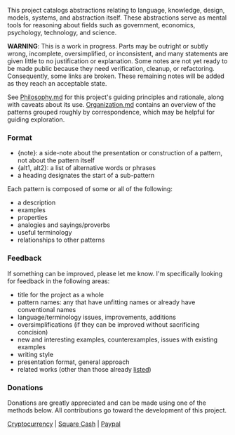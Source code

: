 This project catalogs abstractions relating to language, knowledge, design, models, systems, and abstraction itself.  These abstractions serve as mental tools for reasoning about fields such as government, economics, psychology, technology, and science.

**WARNING**: This is a work in progress.  Parts may be outright or subtly wrong, incomplete, oversimplified, or inconsistent, and many statements are given little to no justification or explanation.  Some notes are not yet ready to be made public because they need verification, cleanup, or refactoring.  Consequently, some links are broken.  These remaining notes will be added as they reach an acceptable state.

See [Philosophy.md](Philosophy.md) for this project's guiding principles and rationale, along with caveats about its use.  [Organization.md](Organization.md) contains an overview of the patterns grouped roughly by correspondence, which may be helpful for guiding exploration.


### Format
- {note}: a side-note about the presentation or construction of a pattern, not about the pattern itself
- {alt1, alt2}: a list of alternative words or phrases
- a heading designates the start of a sub-pattern

Each pattern is composed of some or all of the following:
- a description
- examples
- properties
- analogies and sayings/proverbs
- useful terminology
- relationships to other patterns


### Feedback
If something can be improved, please let me know.  I'm specifically looking for feedback in the following areas:
- title for the project as a whole
- pattern names: any that have unfitting names or already have conventional names
- language/terminology issues, improvements, additions
- oversimplifications (if they can be improved without sacrificing concision)
- new and interesting examples, counterexamples, issues with existing examples
- writing style
- presentation format, general approach
- related works (other than those already [listed](Related%20works.md))


### Donations
Donations are greatly appreciated and can be made using one of the methods below.  All contributions go toward the development of this project.

[Cryptocurrency](https://commerce.coinbase.com/checkout/bf8c4c1f-21c0-4195-8ef9-a07da36d9b94) | [Square Cash](https://cash.me/$perspectivesonatheme) | [Paypal](https://www.paypal.com/cgi-bin/webscr?cmd=_donations&business=SFNYVQQ3H7TEC&lc=US&item_name=Perspectives%20on%20a%20Theme&currency_code=USD&bn=PP%2dDonationsBF%3abtn_donate_LG%2egif%3aNonHosted)
